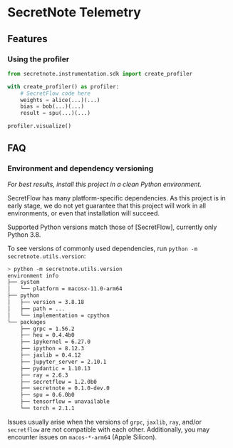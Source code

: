 # SecretNote Telemetry

## Features

### Using the profiler

```python
from secretnote.instrumentation.sdk import create_profiler

with create_profiler() as profiler:
    # SecretFlow code here
    weights = alice(...)(...)
    bias = bob(...)(...)
    result = spu(...)(...)

profiler.visualize()
```

## FAQ

### Environment and dependency versioning

_For best results, install this project in a clean Python environment._

SecretFlow has many platform-specific dependencies. As this project is in early stage, we do not yet guarantee that this project will work in all environments, or even that installation will succeed.

Supported Python versions match those of [SecretFlow], currently only Python 3.8.

To see versions of commonly used dependencies, run `python -m secretnote.utils.version`:

```bash
> python -m secretnote.utils.version
environment info
├── system
│   └── platform = macosx-11.0-arm64
├── python
│   ├── version = 3.8.18
│   ├── path = ...
│   └── implementation = cpython
└── packages
    ├── grpc = 1.56.2
    ├── heu = 0.4.4b0
    ├── ipykernel = 6.27.0
    ├── ipython = 8.12.3
    ├── jaxlib = 0.4.12
    ├── jupyter_server = 2.10.1
    ├── pydantic = 1.10.13
    ├── ray = 2.6.3
    ├── secretflow = 1.2.0b0
    ├── secretnote = 0.1.0-dev.0
    ├── spu = 0.6.0b0
    ├── tensorflow = unavailable
    └── torch = 2.1.1
```

Issues usually arise when the versions of `grpc`, `jaxlib`, `ray`, and/or `secretflow` are not compatible with each other. Additionally, you may encounter issues on `macos-*-arm64` (Apple Silicon).
